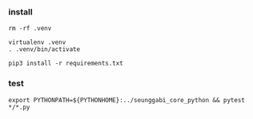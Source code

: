 ### install
```shell
rm -rf .venv

virtualenv .venv
. .venv/bin/activate

pip3 install -r requirements.txt
```

### test
```shell
export PYTHONPATH=${PYTHONHOME}:../seunggabi_core_python && pytest */*.py
```
